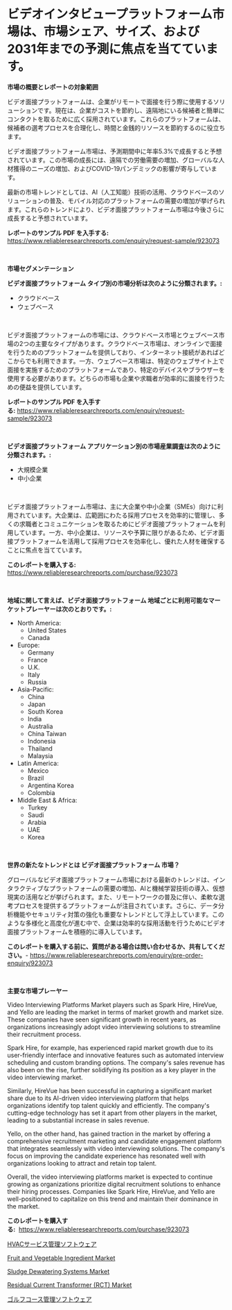 <p><h1>ビデオインタビュープラットフォーム市場は、市場シェア、サイズ、および2031年までの予測に焦点を当てています。</h1></p><p><strong>市場の概要とレポートの対象範囲</strong></p>
<p><p>ビデオ面接プラットフォームは、企業がリモートで面接を行う際に使用するソリューションです。現在は、企業がコストを節約し、遠隔地にいる候補者と簡単にコンタクトを取るために広く採用されています。これらのプラットフォームは、候補者の選考プロセスを合理化し、時間と金銭的リソースを節約するのに役立ちます。</p><p>ビデオ面接プラットフォーム市場は、予測期間中に年率5.3%で成長すると予想されています。この市場の成長には、遠隔での労働需要の増加、グローバルな人材獲得のニーズの増加、およびCOVID-19パンデミックの影響が寄与しています。</p><p>最新の市場トレンドとしては、AI（人工知能）技術の活用、クラウドベースのソリューションの普及、モバイル対応のプラットフォームの需要の増加が挙げられます。これらのトレンドにより、ビデオ面接プラットフォーム市場は今後さらに成長すると予想されています。</p></p>
<p><strong>レポートのサンプル PDF を入手する:</strong> <a href="https://www.reliableresearchreports.com/enquiry/request-sample/923073">https://www.reliableresearchreports.com/enquiry/request-sample/923073</a></p>
<p>&nbsp;</p>
<p><strong>市場セグメンテーション</strong></p>
<p><strong>ビデオ面接プラットフォーム タイプ別の市場分析は次のように分類されます。:</strong></p>
<p><ul><li>クラウドベース</li><li>ウェブベース</li></ul></p>
<p>&nbsp;</p>
<p><p>ビデオ面接プラットフォームの市場には、クラウドベース市場とウェブベース市場の2つの主要なタイプがあります。クラウドベース市場は、オンラインで面接を行うためのプラットフォームを提供しており、インターネット接続があればどこからでも利用できます。一方、ウェブベース市場は、特定のウェブサイト上で面接を実施するためのプラットフォームであり、特定のデバイスやブラウザーを使用する必要があります。どちらの市場も企業や求職者が効率的に面接を行うための便益を提供しています。</p></p>
<p><strong>レポートのサンプル PDF を入手する:</strong>&nbsp;<a href="https://www.reliableresearchreports.com/enquiry/request-sample/923073">https://www.reliableresearchreports.com/enquiry/request-sample/923073</a></p>
<p>&nbsp;</p>
<p><strong> ビデオ面接プラットフォーム アプリケーション別の市場産業調査は次のように分類されます。:</strong></p>
<p><ul><li>大規模企業</li><li>中小企業</li></ul></p>
<p>&nbsp;</p>
<p><p>ビデオ面接プラットフォーム市場は、主に大企業や中小企業（SMEs）向けに利用されています。大企業は、広範囲にわたる採用プロセスを効率的に管理し、多くの求職者とコミュニケーションを取るためにビデオ面接プラットフォームを利用しています。一方、中小企業は、リソースや予算に限りがあるため、ビデオ面接プラットフォームを活用して採用プロセスを効率化し、優れた人材を確保することに焦点を当てています。</p></p>
<p><strong>このレポートを購入する:</strong>&nbsp; <a href="https://www.reliableresearchreports.com/purchase/923073">https://www.reliableresearchreports.com/purchase/923073</a></p>
<p>&nbsp;</p>
<p><strong>地域に関して言えば、ビデオ面接プラットフォーム 地域ごとに利用可能なマーケットプレーヤーは次のとおりです。:</strong></p>
<p><ul>
    <li>
        North America:
        <ul>
            <li>United States</li>
            <li>Canada</li>
        </ul>
    </li>
    <li>
        Europe:
        <ul>
            <li>Germany</li>
            <li>France</li>
            <li>U.K.</li>
            <li>Italy</li>
            <li>Russia</li>
        </ul>
    </li>
    <li>
        Asia-Pacific:
        <ul>
            <li>China</li>
            <li>Japan</li>
            <li>South Korea</li>
            <li>India</li>
            <li>Australia</li>
            <li>China Taiwan</li>
            <li>Indonesia</li>
            <li>Thailand</li>
            <li>Malaysia</li>
        </ul>
    </li>
    <li>
        Latin America:
        <ul>
            <li>Mexico</li>
            <li>Brazil</li>
            <li>Argentina Korea</li>
            <li>Colombia</li>
        </ul>
    </li>
    <li>
        Middle East & Africa:
        <ul>
            <li>Turkey</li>
            <li>Saudi</li>
            <li>Arabia</li>
            <li>UAE</li>
            <li>Korea</li>
        </ul>
    </li>
    </ul></p>
<p>&nbsp;</p>
<p><strong>世界の新たなトレンドとは ビデオ面接プラットフォーム 市場？</strong></p>
<p><p>グローバルなビデオ面接プラットフォーム市場における最新のトレンドは、インタラクティブなプラットフォームの需要の増加、AIと機械学習技術の導入、仮想現実の活用などが挙げられます。また、リモートワークの普及に伴い、柔軟な選考プロセスを提供するプラットフォームが注目されています。さらに、データ分析機能やセキュリティ対策の強化も重要なトレンドとして浮上しています。このような多様化と高度化が進む中で、企業は効率的な採用活動を行うためにビデオ面接プラットフォームを積極的に導入しています。</p></p>
<p><strong>このレポートを購入する前に、質問がある場合は問い合わせるか、共有してください。</strong>- <a href="https://www.reliableresearchreports.com/enquiry/pre-order-enquiry/923073">https://www.reliableresearchreports.com/enquiry/pre-order-enquiry/923073</a></p>
<p>&nbsp;</p>
<p><strong>主要な市場プレーヤー</strong></p>
<p><p>Video Interviewing Platforms Market players such as Spark Hire, HireVue, and Yello are leading the market in terms of market growth and market size. These companies have seen significant growth in recent years, as organizations increasingly adopt video interviewing solutions to streamline their recruitment process.</p><p>Spark Hire, for example, has experienced rapid market growth due to its user-friendly interface and innovative features such as automated interview scheduling and custom branding options. The company's sales revenue has also been on the rise, further solidifying its position as a key player in the video interviewing market.</p><p>Similarly, HireVue has been successful in capturing a significant market share due to its AI-driven video interviewing platform that helps organizations identify top talent quickly and efficiently. The company's cutting-edge technology has set it apart from other players in the market, leading to a substantial increase in sales revenue.</p><p>Yello, on the other hand, has gained traction in the market by offering a comprehensive recruitment marketing and candidate engagement platform that integrates seamlessly with video interviewing solutions. The company's focus on improving the candidate experience has resonated well with organizations looking to attract and retain top talent.</p><p>Overall, the video interviewing platforms market is expected to continue growing as organizations prioritize digital recruitment solutions to enhance their hiring processes. Companies like Spark Hire, HireVue, and Yello are well-positioned to capitalize on this trend and maintain their dominance in the market.</p></p>
<p><strong>このレポートを購入する:</strong>&nbsp;&nbsp;<a href="https://www.reliableresearchreports.com/purchase/923073">https://www.reliableresearchreports.com/purchase/923073</a></p>
<p><p><a href="https://github.com/mohamedbakry57/Market-Research-Report-List-2/blob/main/3103236182657.md">HVACサービス管理ソフトウェア</a></p><p><a href="https://issuu.com/reportprime-2/docs/fruit-and-vegetable-ingredient-market-size-2030.pp">Fruit and Vegetable Ingredient Market</a></p><p><a href="https://github.com/yoshih12/Market-Research-Report-List-2/blob/main/sludge-dewatering-systems-market.md">Sludge Dewatering Systems Market</a></p><p><a href="https://issuu.com/reportprime-2/docs/residual-current-transformer-rct-market-size-2030.">Residual Current Transformer (RCT) Market</a></p><p><a href="https://github.com/lababdou/Market-Research-Report-List-2/blob/main/4292068182658.md">ゴルフコース管理ソフトウェア</a></p></p>